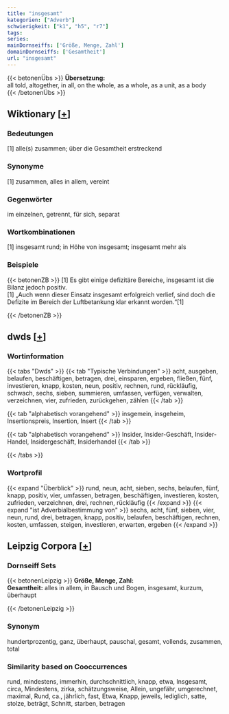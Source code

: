 ```yaml
---
title: "insgesamt"
kategorien: ["Adverb"]
schwierigkeit: ["k1", "h5", "r7"]
tags:
series:
mainDornseiffs: ['Größe, Menge, Zahl']
domainDornseiffs: ['Gesamtheit']
url: "insgesamt"
---
```


{{< betonenÜbs >}}
**Übersetzung:**  
all told, altogether, in all, on the whole, as a whole, as a unit, as a body  
{{< /betonenÜbs >}}

## Wiktionary [[+](https://de.wiktionary.org/wiki/insgesamt)]

### Bedeutungen
[1] alle(s) zusammen; über die Gesamtheit erstreckend  

### Synonyme
[1] zusammen, alles in allem, vereint  

### Gegenwörter
im einzelnen, getrennt, für sich, separat  

### Wortkombinationen
[1] insgesamt rund; in Höhe von insgesamt; insgesamt mehr als  

### Beispiele
{{< betonenZB >}}
[1] Es gibt einige defizitäre Bereiche, insgesamt ist die Bilanz jedoch positiv.  
[1] „Auch wenn dieser Einsatz insgesamt erfolgreich verlief, sind doch die Defizite im Bereich der Luftbetankung klar erkannt worden.“[1]  

{{< /betonenZB >}}


## dwds [[+](https://www.dwds.de/wb/insgesamt)]

### Wortinformation
{{< tabs "Dwds" >}}
{{< tab "Typische Verbindungen" >}}
acht, ausgeben, belaufen, beschäftigen, betragen, drei, einsparen, ergeben, fließen, fünf, investieren, knapp, kosten, neun, positiv, rechnen, rund, rückläufig, schwach, sechs, sieben, summieren, umfassen, verfügen, verwalten, verzeichnen, vier, zufrieden, zurückgehen, zählen
{{< /tab >}}

{{< tab "alphabetisch vorangehend" >}}
insgemein, insgeheim, Insertionspreis, Insertion, Insert
{{< /tab >}}

{{< tab "alphabetisch vorangehend" >}}
Insider, Insider-Geschäft, Insider-Handel, Insidergeschäft, Insiderhandel
{{< /tab >}}

{{< /tabs >}}

### Wortprofil
{{< expand "Überblick" >}} rund, neun, acht, sieben, sechs, belaufen, fünf, knapp, positiv, vier, umfassen, betragen, beschäftigen, investieren, kosten, zufrieden, verzeichnen, drei, rechnen, rückläufig {{< /expand >}}
{{< expand "ist Adverbialbestimmung von" >}} sechs, acht, fünf, sieben, vier, neun, rund, drei, betragen, knapp, positiv, belaufen, beschäftigen, rechnen, kosten, umfassen, steigen, investieren, erwarten, ergeben {{< /expand >}}

## Leipzig Corpora [[+](https://corpora.uni-leipzig.de/en/res?word=insgesamt&corpusId=deu_newscrawl-public_2018)]

### Dornseiff Sets
{{< betonenLeipzig >}}
**Größe, Menge, Zahl:**  
**Gesamtheit:** alles in allem, in Bausch und Bogen, insgesamt, kurzum, überhaupt  

{{< /betonenLeipzig >}}

### Synonym
hundertprozentig, ganz, überhaupt, pauschal, gesamt, vollends, zusammen, total


### Similarity based on Cooccurrences
rund, mindestens, immerhin, durchschnittlich, knapp, etwa, Insgesamt, circa, Mindestens, zirka, schätzungsweise, Allein, ungefähr, umgerechnet, maximal, Rund, ca., jährlich, fast, Etwa, Knapp, jeweils, lediglich, satte, stolze, beträgt, Schnitt, starben, betragen

